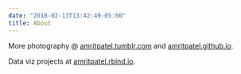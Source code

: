```yaml
---
date: "2018-02-13T13:42:49-05:00"
title: About
---
```


More photography @ [amritpatel.tumblr.com](https://amritpatel.tumblr.com/) and [amritpatel.github.io](https://amritpatel.github.io/).

Data viz projects at [amritpatel.rbind.io](https://amritpatel.rbind.io/).
